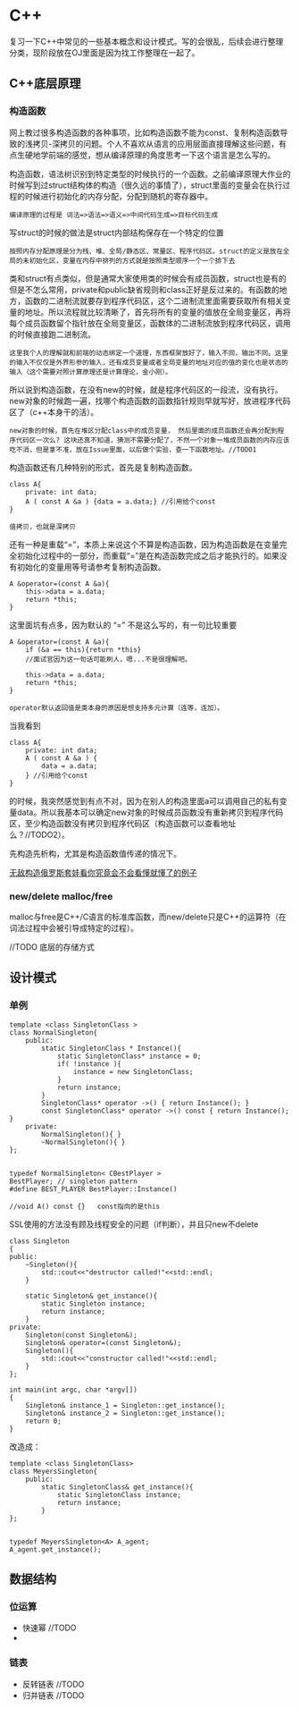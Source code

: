 # C++
复习一下C++中常见的一些基本概念和设计模式。写的会很乱，后续会进行整理分类，现阶段放在OJ里面是因为找工作整理在一起了。

## C++底层原理

### 构造函数

网上教过很多构造函数的各种事项，比如构造函数不能为const、复制构造函数导致的浅拷贝-深拷贝的问题。个人不喜欢从语言的应用层面直接理解这些问题，有点生硬地学前端的感觉，想从编译原理的角度思考一下这个语言是怎么写的。

构造函数，语法树识别到特定类型的时候执行的一个函数。之前编译原理大作业的时候写到过struct结构体的构造（很久远的事情了），struct里面的变量会在执行过程的时候进行初始化的内存分配，分配到随机的寄存器中。

    编译原理的过程是 词法=>语法=>语义=>中间代码生成=>目标代码生成

写struct的时候的做法是struct内部结构保存在一个特定的位置
    
    按照内存分配原理是分为栈、堆、全局/静态区、常量区、程序代码区。struct的定义是放在全局的未初始化区，变量在内存中排列的方式就是按照类型顺序一个一个排下去

类和struct有点类似，但是通常大家使用类的时候会有成员函数，struct也是有的但是不怎么常用，private和public缺省规则和class正好是反过来的。有函数的地方，函数的二进制流就要存到程序代码区，这个二进制流里面需要获取所有相关变量的地址。所以流程就比较清晰了，首先将所有的变量的值放在全局变量区，再将每个成员函数留个指针放在全局变量区，函数体的二进制流放到程序代码区，调用的时候直接跑二进制流。

    这里我个人的理解就和前端的动态绑定一个道理，东西框架放好了，输入不同，输出不同。这里的输入不仅仅是外界形参的输入，还有成员变量或者全局变量的地址对应的值的变化也是状态的输入（这个需要对照计算原理还是计算理论，金小刚）。

所以说到构造函数，在没有new的时候，就是程序代码区的一段流，没有执行。new对象的时候跑一遍，找哪个构造函数的函数指针规则早就写好，放进程序代码区了（c++本身干的活）。

    new对象的时候，首先在堆区分配class中的成员变量， 然后里面的成员函数还会再分配到程序代码区一次么? 这块还真不知道，猜测不需要分配了，不然一个对象一堆成员函数的内存应该吃不消，但是拿不准，放在Issue里面，以后做个实验，查一下函数地址。//TODO1

构造函数还有几种特别的形式，首先是复制构造函数。

    class A{
        private: int data;
        A ( const A &a ) {data = a.data;} //引用给个const
    }

    值拷贝，也就是深拷贝
    
还有一种是重载“=”，本质上来说这个不算是构造函数，因为构造函数是在变量完全初始化过程中的一部分，而重载“=”是在构造函数完成之后才能执行的。如果没有初始化的变量用等号请参考复制构造函数。

    A &operator=(const A &a){
        this->data = a.data;
        return *this;
    }

这里面坑有点多，因为默认的 “=” 不是这么写的，有一句比较重要

    A &operator=(const A &a){
        if (&a == this){return *this}
        //面试官因为这一句话可能刷人，嗯...不是很理解吧。

        this->data = a.data;
        return *this;
    }

    operator默认返回值是类本身的原因是想支持多元计算（连等，连加）。


当我看到

    class A{
        private: int data;
        A ( const A &a ) {
            data = a.data;
        } //引用给个const
    }

的时候，我突然感觉到有点不对，因为在别人的构造里面a可以调用自己的私有变量data。所以我基本可以确定new对象的时候成员函数没有重新拷贝到程序代码区，至少构造函数没有拷贝到程序代码区（构造函数可以查看地址么？//TODO2）。

先构造先析构，尤其是构造函数值传递的情况下。

[无敌构造俄罗斯套娃看你究竟会不会看懂就懂了的例子](https://www.cnblogs.com/xkfz007/archive/2012/05/11/2496447.html)

### new/delete malloc/free
malloc与free是C++/C语言的标准库函数，而new/delete只是C++的运算符（在词法过程中会被引导成特定的过程）。

//TODO 底层的存储方式





## 设计模式

### 单例

    template <class SingletonClass >
    class NormalSingleton{
        public:
            static SingletonClass * Instance(){
                static SingletonClass* instance = 0;
                if( !instance ){
                    instance = new SingletonClass;
                }
                return instance;
            }
            SingletonClass* operator ->() { return Instance(); }
            const SingletonClass* operator ->() const { return Instance(); }
        private:
            NormalSingleton(){ }
            ~NormalSingleton(){ }
    };


    typedef NormalSingleton< CBestPlayer >
    BestPlayer; // singleton pattern
    #define BEST_PLAYER BestPlayer::Instance()

    //void A() const {}   const指向的是this


SSL使用的方法没有顾及线程安全的问题（if判断），并且只new不delete

    class Singleton
    {
    public:
        ~Singleton(){
            std::cout<<"destructor called!"<<std::endl;
        }

        static Singleton& get_instance(){
            static Singleton instance;
            return instance;
        }
    private:
        Singleton(const Singleton&);
        Singleton& operator=(const Singleton&);
        Singleton(){
            std::cout<<"constructor called!"<<std::endl;
        }
    };

    int main(int argc, char *argv[])
    {
        Singleton& instance_1 = Singleton::get_instance();
        Singleton& instance_2 = Singleton::get_instance();
        return 0;
    }


改造成：

    template <class SingletonClass>
    class MeyersSingleton{
        public:
            static SingletonClass& get_instance(){
                static SingletonClass instance;
                return instance;
            }
    };


    typedef MeyersSingleton<A> A_agent;
    A_agent.get_instance();


## 数据结构

### 位运算

- 快速幂 //TODO
- 

### 链表
- 反转链表 //TODO
- 归并链表 //TODO

